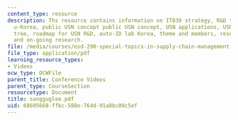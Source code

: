 ```yaml
---
content_type: resource
description: Ths resource contains information on IT839 strategy, R&D thrust towards
  u-Korea, public USN concept public USN concept, USN applications, USN technology
  tree, roadmap for USN R&D, auto-ID lab Korea, theme and members, research focus
  and on-going research.
file: /media/courses/esd-290-special-topics-in-supply-chain-management-spring-2005/68695668ffbc588e764d91a8bc09c5ef_sangguglee.pdf
file_type: application/pdf
learning_resource_types:
- Videos
ocw_type: OCWFile
parent_title: Conference Videos
parent_type: CourseSection
resourcetype: Document
title: sangguglee.pdf
uid: 68695668-ffbc-588e-764d-91a8bc09c5ef
---
```

